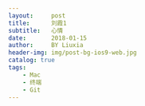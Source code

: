 ```yaml
---
layout:     post
title:      刘霞1
subtitle:   心情
date:       2018-01-15
author:     BY Liuxia
header-img: img/post-bg-ios9-web.jpg
catalog: true
tags:
    - Mac
    - 终端
    - Git
---
```


